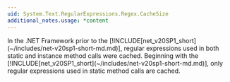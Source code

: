 ```yaml
---
uid: System.Text.RegularExpressions.Regex.CacheSize
additional_notes.usage: *content
---
```


<p>In the .NET Framework prior to the [!INCLUDE[net_v20SP1_short](~/includes/net-v20sp1-short-md.md)], regular expressions used in both static and instance method calls were cached. Beginning with the [!INCLUDE[net_v20SP1_short](~/includes/net-v20sp1-short-md.md)], only regular expressions used in static method calls are cached.</p>


